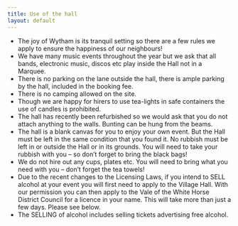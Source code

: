 ```yaml
---
title: Use of the hall
layout: default
---
```


* The joy of Wytham is its tranquil setting so there are a few rules we apply to ensure the
  happiness of our neighbours! 
* We have many music events throughout the year but we ask that all bands, electronic music, discos
  etc play inside the Hall not in a Marquee.
* There is no parking on the lane outside the hall, there is ample parking by the hall, included in the booking fee.
* There is no camping allowed on the site.
* Though we are happy for hirers to use tea-lights in safe containers the use of candles is
  prohibited.
* The hall has recently been refurbished so we would ask that you do not attach anything to the
  walls. Bunting can be hung from the beams. 
* The hall is a blank canvas for you to enjoy your own event. But the Hall must be left in the same
  condition that you found it. No rubbish must be left in or outside the Hall or in its grounds.
  You will need to take your rubbish with you –  so don’t forget to bring the black bags!
* We do not hire out any cups, plates etc.  You will need to bring what you need with you – don’t
  forget the tea towels!
* Due to the recent changes to the Licensing Laws, if you intend to SELL alcohol at your event you
  will first need to apply to the Village Hall. With our permission you can then apply to the Vale
  of the White Horse District Council for a licence in your name. This will take more than just a
  few days. Please see below.
* The SELLING of alcohol includes selling tickets advertising free alcohol.
